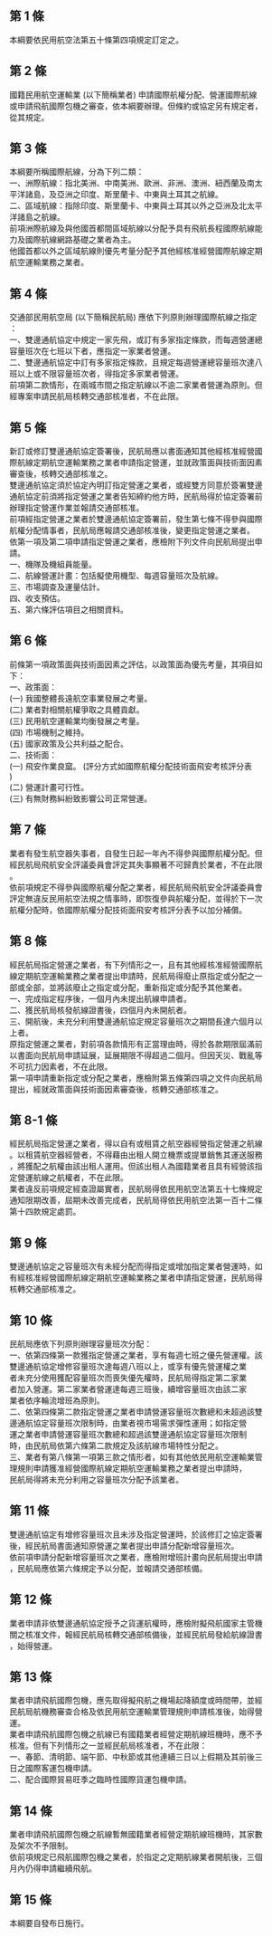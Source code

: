 第 1 條
-------
本綱要依民用航空法第五十條第四項規定訂定之。

第 2 條
-------
國籍民用航空運輸業 (以下簡稱業者) 申請國際航權分配、營運國際航線  
或申請飛航國際包機之審查，依本綱要辦理。但條約或協定另有規定者，  
從其規定。

第 3 條
-------
本綱要所稱國際航線，分為下列二類：  
一、洲際航線：指北美洲、中南美洲、歐洲、非洲、澳洲、紐西蘭及南太  
    平洋諸島，及亞洲之印度、斯里蘭卡、中東與土耳其之航線。  
二、區域航線：指除印度、斯里蘭卡、中東與土耳其以外之亞洲及北太平  
    洋諸島之航線。  
前項洲際航線及與他國首都間區域航線以分配予具有飛航長程國際航線能  
力及國際航線網路基礎之業者為主。  
他國首都以外之區域航線則優先考量分配予其他經核准經營國際航線定期  
航空運輸業務之業者。

第 4 條
-------
交通部民用航空局 (以下簡稱民航局) 應依下列原則辦理國際航線之指定  
：  
一、雙邊通航協定中規定一家先飛，或訂有多家指定條款，而每週營運總  
    容量班次在七班以下者，應指定一家業者營運。  
二、雙邊通航協定中訂有多家指定條款，且規定每週營運總容量班次達八  
    班以上或不限容量班次者，得指定多家業者營運。  
前項第二款情形，在兩城市間之指定航線以不逾二家業者營運為原則。但  
經專案申請民航局核轉交通部核准者，不在此限。

第 5 條
-------
新訂或修訂雙邊通航協定簽署後，民航局應以書面通知其他經核准經營國  
際航線定期航空運輸業務之業者申請指定營運，並就政策面與技術面因素  
審查後，核轉交通部核准之。  
雙邊通航協定須於協定內明訂指定營運之業者，或經雙方同意於簽署雙邊  
通航協定前須將指定營運之業者告知締約他方時，民航局得於協定簽署前  
辦理指定營運作業並報請交通部核准。  
前項經指定營運之業者於雙邊通航協定簽署前，發生第七條不得參與國際  
航權分配情事者，民航局應報請交通部核准後，變更指定營運之業者。  
依第一項及第二項申請指定營運之業者，應檢附下列文件向民航局提出申  
請。  
一、機隊及機組員能量。  
二、航線營運計畫：包括擬使用機型、每週容量班次及航線。  
三、市場調查及運量估計。  
四、收支預估。  
五、第六條評估項目之相關資料。

第 6 條
-------
前條第一項政策面與技術面因素之評估，以政策面為優先考量，其項目如  
下：  
一、政策面：  
 (一) 我國整體長遠航空事業發展之考量。  
 (二) 業者對相關航權爭取之具體貢獻。  
 (三) 民用航空運輸業均衡發展之考量。  
 (四) 市場機制之維持。  
 (五) 國家政策及公共利益之配合。  
二、技術面：  
 (一) 飛安作業良窳。 (評分方式如國際航權分配技術面飛安考核評分表  
      )  
 (二) 營運計畫可行性。  
 (三) 有無財務糾紛致影響公司正常營運。

第 7 條
-------
業者有發生航空器失事者，自發生日起一年內不得參與國際航權分配。但  
經民航局飛航安全評議委員會評定其失事顯著不可歸責於業者，不在此限  
。  
依前項規定不得參與國際航權分配之業者，經民航局飛航安全評議委員會  
評定無違反民用航空法規之情事時，即恢復參與航權分配，並得於下一次  
航權分配時，依國際航權分配技術面飛安考核評分表予以加分補償。

第 8 條
-------
經民航局指定營運之業者，有下列情形之一，且有其他經核准經營國際航  
線定期航空運輸業務之業者提出申請時，民航局得廢止原指定或分配之一  
部或全部，並將該廢止之指定或分配，重新指定或分配予其他業者。  
一、完成指定程序後，一個月內未提出航線申請者。  
二、獲民航局核發航線證書後，四個月內未開航者。  
三、開航後，未充分利用雙邊通航協定規定容量班次之期間長達六個月以  
    上者。  
原指定營運之業者，對前項各款情形有正當理由時，得於各款期限屆滿前  
以書面向民航局申請延展，延展期限不得超過二個月。但因天災、戰亂等  
不可抗力因素者，不在此限。  
第一項申請重新指定或分配之業者，應檢附第五條第四項之文件向民航局  
提出，經就政策面與技術面因素審查後，核轉交通部核准之。

第 8-1 條
---------
經民航局指定營運之業者，得以自有或租賃之航空器經營指定營運之航線  
。以租賃航空器經營者，不得藉由出租人開立機票或提單銷售其運送服務  
，將獲配之航權由該出租人運用。但該出租人為國籍業者且具有經營該指  
定營運航線之航權者，不在此限。  
業者違反前項規定經查證屬實者，民航局得依民用航空法第五十七條規定  
通知限期改善，屆期未改善完成者，民航局得依民用航空法第一百十二條  
第十四款規定處罰。

第 9 條
-------
雙邊通航協定之容量班次有未經分配而得指定或增加指定業者營運時，如  
有經核准經營國際航線定期航空運輸業務之業者申請指定營運，民航局得  
核轉交通部核准之。

第 10 條
--------
民航局應依下列原則辦理容量班次分配：  
一、依第四條第一款獲指定營運之業者，享有每週七班之優先營運權。該  
    雙邊通航協定增修容量班次達每週八班以上，或享有優先營運權之業  
    者未充分使用獲配容量班次而喪失優先權時，民航局得指定第二家業  
    者加入營運。第二家業者營運達每週三班後，續增容量班次由該二家  
    業者依序輪流增班為原則。  
二、依第四條第二款指定營運之業者申請營運容量班次數總和未超過該雙  
    邊通航協定容量班次限制時，由業者視市場需求彈性運用；如指定營  
    運之業者申請營運容量班次數總和超過該雙邊通航協定容量班次限制  
    時，由民航局依第六條第二款規定及該航線市場特性分配之。  
三、業者有第八條第一項第三款之情形者，如有其他依民用航空運輸業管  
    理規則申請獲准經營國際航線定期航空運輸業務之業者提出申請時，  
    民航局得將未充分利用之容量班次分配予該業者。

第 11 條
--------
雙邊通航協定有增修容量班次且未涉及指定營運時，於該修訂之協定簽署  
後，經民航局書面通知原營運之業者提出申請分配新增容量班次。  
依前項申請分配新增容量班次之業者，應檢附增班計畫向民航局提出申請  
，民航局應依第六條規定予以分配，並報請交通部核備。

第 12 條
--------
業者申請非依雙邊通航協定授予之貨運航權時，應檢附擬飛航國家主管機  
關之核准文件，報經民航局核轉交通部核備後，並經民航局發給航線證書  
，始得營運。

第 13 條
--------
業者申請飛航國際包機，應先取得擬飛航之機場起降額度或時間帶，並經  
民航局航機務審查合格及依民用航空運輸業管理規則申請核准後，始得營  
運。  
業者申請飛航國際包機之航線已有國籍業者經營定期航線班機時，應不予  
核准。但有下列情形之一並經民航局核准者，不在此限：  
一、春節、清明節、端午節、中秋節或其他連續三日以上假期及其前後三  
    日之國際客運包機申請。  
二、配合國際貿易旺季之臨時性國際貨運包機申請。

第 14 條
--------
業者申請飛航國際包機之航線暫無國籍業者經營定期航線班機時，其家數  
及架次不予限制。  
依前項規定已飛航國際包機之業者，於指定之定期航線業者開航後，三個  
月內仍得申請繼續飛航。

第 15 條
--------
本綱要自發布日施行。

